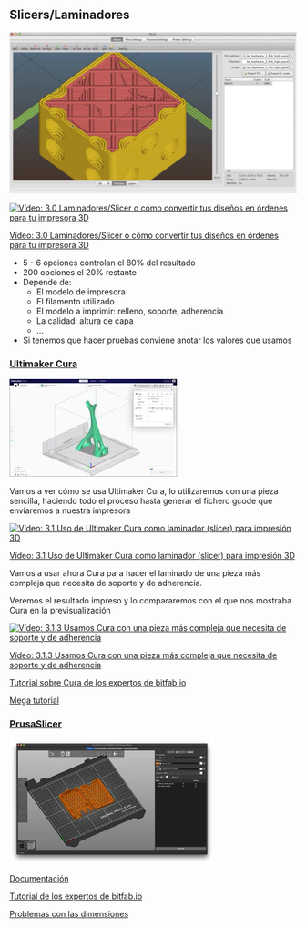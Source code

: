 ## Slicers/Laminadores

![SlicerPrusa](./images/prusaslicer.jpg)

[![Vídeo: 3.0 Laminadores/Slicer o cómo convertir tus diseños en órdenes para tu impresora 3D](https://img.youtube.com/vi/KEHSAjgWFt0/0.jpg)](https://youtu.be/KEHSAjgWFt0)


[Vídeo: 3.0 Laminadores/Slicer o cómo convertir tus diseños en órdenes para tu impresora 3D](https://youtu.be/KEHSAjgWFt0)


* 5 - 6 opciones controlan el 80% del resultado
* 200 opciones el 20% restante 
* Depende de:
    * El modelo de impresora
    * El filamento utilizado
    * El modelo a imprimir: relleno, soporte, adherencia
    * La calidad: altura de capa 
    * ...
* Si tenemos que hacer pruebas conviene anotar los valores que usamos


### [Ultimaker Cura](https://ultimaker.com/en/products/ultimaker-cura-software)

![ultimakerCura](./images/ultimakerCura.jpeg)


Vamos a ver cómo se usa Ultimaker Cura, lo utilizaremos con una pieza sencilla, haciendo todo el proceso hasta generar el fichero gcode que enviaremos a nuestra impresora

[![Vídeo: 3.1 Uso de Ultimaker Cura como laminador (slicer) para impresión 3D](https://img.youtube.com/vi/clAie-Eyrr8/0.jpg)](https://youtu.be/clAie-Eyrr8)


[Vídeo: 3.1 Uso de Ultimaker Cura como laminador (slicer) para impresión 3D](https://youtu.be/clAie-Eyrr8)


Vamos a usar ahora Cura para hacer el laminado de una pieza más compleja que necesita de soporte y de adherencia. 

Veremos el resultado impreso y lo compararemos con el que nos mostraba Cura en la previsualización


[![Vídeo: 3.1.3 Usamos Cura con una pieza más compleja que necesita de soporte y de adherencia](https://img.youtube.com/vi/XUQR765Wtf0/0.jpg)](https://youtu.be/XUQR765Wtf0)

[Vídeo: 3.1.3 Usamos Cura con una pieza más compleja que necesita de soporte y de adherencia](https://youtu.be/XUQR765Wtf0)


[Tutorial sobre Cura de los expertos de bitfab.io](https://bitfab.io/es/blog/tutorial-laminado-cura/)

[Mega tutorial](https://formizable.com/mega-tutorial-de-cura-profundizando-en-cura-3d-slicer/)


### [PrusaSlicer](https://www.prusa3d.es/prusaslicer/)

![prusa slicer](./images/prusaslicer-starts-in-the-3d-editor-view-malolo-via-prusaprinters-200831_download.webp)

[Documentación](http://imprimalia3d.com/recursosimpresion3d/gu-configuraci-n-par-metros-slic3r)

[Tutorial de los expertos de bitfab.io](https://bitfab.io/es/blog/prusa-slicer/)


[Problemas con las dimensiones](https://manual.slic3r.org/troubleshooting/dimension-errors)



